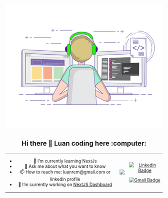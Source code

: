<!--
**luanrem/luanrem** is a ✨ _special_ ✨ repository because its `README.md` (this file) appears on your GitHub profile.

Here are some ideas to get you started:
-->

<img width="auto" height="400px" src="https://github.com/luanrem/luanrem/blob/master/coding-freak.gif?raw=true">

<h2 style="text-align: center;">Hi there 👋 Luan coding here :computer:</h2>

<table boder="0" style="border: 0">
  <tr  style="text-align: center; border: 0">
    <td style="text-align: center; border: 0">
      <ul>
        <li>🌱 I’m currently learning NextJs</li>
        <li>💬 Ask me about what you want to know</li>
        <li>📫 How to reach me: luanrem@gmail.com or linkedin profile</li>
        <li>🔭 I’m currently working on <a href="https://github.com/luanrem/ramaapp">NextJS Dashboard</a> </li>
      </ul>
    </td style="text-align: center; border: 0">
    
<td>

<img width="auto" height="200px" src="https://miro.medium.com/max/2160/1*9S3JhMtLGiacpNpziWGN1A.gif">

</td>

<td>
  
[![Linkedin Badge](https://img.shields.io/badge/-LuanMartins-blue?style=flat-square&logo=Linkedin&logoColor=white&link=https://www.linkedin.com/in/luanrem)](https://www.linkedin.com/in/luanrem) 

[![Gmail Badge](https://img.shields.io/badge/-luanrem@gmail.com-c14438?style=flat-square&logo=Gmail&logoColor=white&link=mailto:luanrem@gmail.com)](mailto:luanrem@gmail.com)


</td>
  </tr>
</table>




<!--
Some characteres and emoticons to save
♥️ 
- 🔭 I’m currently working on ...
- 😄 Pronouns: ...
- 👯 I’m looking to collaborate on ...
⚡ Fun fact:
-->
